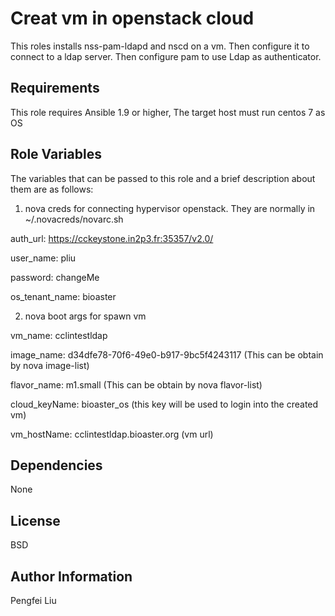 Creat vm in openstack cloud
===============

This roles installs nss-pam-ldapd and nscd on a vm. Then configure it to connect to a ldap server. Then configure pam to use Ldap as authenticator. 

Requirements
------------

This role requires Ansible 1.9 or higher, The target host must run centos 7 as OS

Role Variables
--------------

The variables that can be passed to this role and a brief description about
them are as follows:

  1) nova creds for connecting hypervisor openstack. They are normally in ~/.novacreds/novarc.sh
  
auth_url: https://cckeystone.in2p3.fr:35357/v2.0/

user_name: pliu

password: changeMe

os_tenant_name: bioaster

  2) nova boot args for spawn vm

vm_name: cclintestldap

image_name: d34dfe78-70f6-49e0-b917-9bc5f4243117 (This can be obtain by nova image-list)

flavor_name: m1.small (This can be obtain by nova flavor-list)

cloud_keyName: bioaster_os (this key will be used to login into the created vm)

vm_hostName: cclintestldap.bioaster.org (vm url)

    

Dependencies
------------

None

License
-------

BSD

Author Information
------------------

Pengfei Liu

